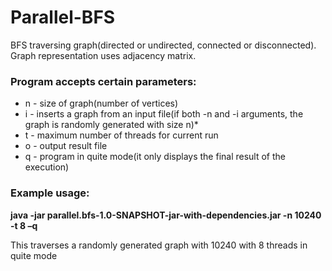 # Parallel-BFS

BFS traversing graph(directed or undirected, connected or disconnected). Graph representation uses adjacency matrix.

### Program accepts certain parameters:
* n - size of graph(number of vertices)
* i - inserts a graph from an input file(if both -n and -i arguments, the graph is randomly generated with size n)* 
* t - maximum number of threads for current run
* o - output result file
* q - program in quite mode(it only displays the final result of the execution)

### Example usage:
**java -jar parallel.bfs-1.0-SNAPSHOT-jar-with-dependencies.jar -n 10240 -t 8 –q**

This traverses a randomly generated graph with 10240 with 8 threads in quite mode
